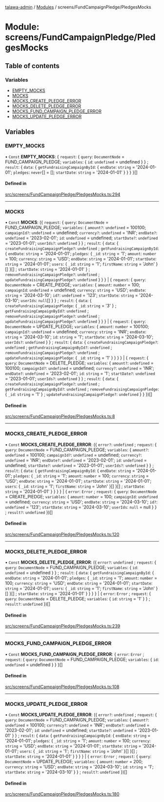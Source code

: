 [talawa-admin](../README.md) / [Modules](../modules.md) / screens/FundCampaignPledge/PledgesMocks

# Module: screens/FundCampaignPledge/PledgesMocks

## Table of contents

### Variables

- [EMPTY\_MOCKS](screens_FundCampaignPledge_PledgesMocks.md#empty_mocks)
- [MOCKS](screens_FundCampaignPledge_PledgesMocks.md#mocks)
- [MOCKS\_CREATE\_PLEDGE\_ERROR](screens_FundCampaignPledge_PledgesMocks.md#mocks_create_pledge_error)
- [MOCKS\_DELETE\_PLEDGE\_ERROR](screens_FundCampaignPledge_PledgesMocks.md#mocks_delete_pledge_error)
- [MOCKS\_FUND\_CAMPAIGN\_PLEDGE\_ERROR](screens_FundCampaignPledge_PledgesMocks.md#mocks_fund_campaign_pledge_error)
- [MOCKS\_UPDATE\_PLEDGE\_ERROR](screens_FundCampaignPledge_PledgesMocks.md#mocks_update_pledge_error)

## Variables

### EMPTY\_MOCKS

• `Const` **EMPTY\_MOCKS**: \{ `request`: \{ `query`: `DocumentNode` = FUND\_CAMPAIGN\_PLEDGE; `variables`: \{ `id`: `undefined` = undefined \}  \} ; `result`: \{ `data`: \{ `getFundraisingCampaignById`: \{ `endDate`: `string` = '2024-01-01'; `pledges`: `never`[] = []; `startDate`: `string` = '2024-01-01' \}  \}  \}  \}[]

#### Defined in

[src/screens/FundCampaignPledge/PledgesMocks.ts:294](https://github.com/duplixx/talawa-admin/blob/0632235/src/screens/FundCampaignPledge/PledgesMocks.ts#L294)

___

### MOCKS

• `Const` **MOCKS**: (\{ `request`: \{ `query`: `DocumentNode` = FUND\_CAMPAIGN\_PLEDGE; `variables`: \{ `amount?`: `undefined` = 100100; `campaignId?`: `undefined` = undefined; `currency?`: `undefined` = 'INR'; `endDate?`: `undefined` = '2023-02-01'; `id`: `undefined` = undefined; `startDate?`: `undefined` = '2023-01-01'; `userIds?`: `undefined`  \}  \} ; `result`: \{ `data`: \{ `createFundraisingCampaignPledge?`: `undefined` ; `getFundraisingCampaignById`: \{ `endDate`: `string` = '2024-01-01'; `pledges`: \{ `_id`: `string` = '1'; `amount`: `number` = 100; `currency`: `string` = 'USD'; `endDate`: `string` = '2024-01-01'; `startDate`: `string` = '2024-01-01'; `users`: \{ `_id`: `string` = '1'; `firstName`: `string` = 'John' \}[]  \}[] ; `startDate`: `string` = '2024-01-01' \} ; `removeFundraisingCampaignPledge?`: `undefined` ; `updateFundraisingCampaignPledge?`: `undefined`  \}  \}  \} \| \{ `request`: \{ `query`: `DocumentNode` = CREATE\_PlEDGE; `variables`: \{ `amount`: `number` = 100; `campaignId`: `undefined` = undefined; `currency`: `string` = 'USD'; `endDate`: `string` = '2024-03-10'; `id?`: `undefined` = '123'; `startDate`: `string` = '2024-03-10'; `userIds`: ``null``[]  \}  \} ; `result`: \{ `data`: \{ `createFundraisingCampaignPledge`: \{ `_id`: `string` = '3' \} ; `getFundraisingCampaignById?`: `undefined` ; `removeFundraisingCampaignPledge?`: `undefined` ; `updateFundraisingCampaignPledge?`: `undefined`  \}  \}  \} \| \{ `request`: \{ `query`: `DocumentNode` = UPDATE\_PLEDGE; `variables`: \{ `amount`: `number` = 100100; `campaignId?`: `undefined` = undefined; `currency`: `string` = 'INR'; `endDate`: `string` = '2024-03-10'; `id`: `string` = '1'; `startDate`: `string` = '2024-03-10'; `userIds?`: `undefined`  \}  \} ; `result`: \{ `data`: \{ `createFundraisingCampaignPledge?`: `undefined` ; `getFundraisingCampaignById?`: `undefined` ; `removeFundraisingCampaignPledge?`: `undefined` ; `updateFundraisingCampaignPledge`: \{ `_id`: `string` = '1' \}  \}  \}  \} \| \{ `request`: \{ `query`: `DocumentNode` = DELETE\_PLEDGE; `variables`: \{ `amount?`: `undefined` = 100100; `campaignId?`: `undefined` = undefined; `currency?`: `undefined` = 'INR'; `endDate?`: `undefined` = '2023-02-01'; `id`: `string` = '1'; `startDate?`: `undefined` = '2023-01-01'; `userIds?`: `undefined`  \}  \} ; `result`: \{ `data`: \{ `createFundraisingCampaignPledge?`: `undefined` ; `getFundraisingCampaignById?`: `undefined` ; `removeFundraisingCampaignPledge`: \{ `_id`: `string` = '1' \} ; `updateFundraisingCampaignPledge?`: `undefined`  \}  \}  \})[]

#### Defined in

[src/screens/FundCampaignPledge/PledgesMocks.ts:8](https://github.com/duplixx/talawa-admin/blob/0632235/src/screens/FundCampaignPledge/PledgesMocks.ts#L8)

___

### MOCKS\_CREATE\_PLEDGE\_ERROR

• `Const` **MOCKS\_CREATE\_PLEDGE\_ERROR**: (\{ `error?`: `undefined` ; `request`: \{ `query`: `DocumentNode` = FUND\_CAMPAIGN\_PLEDGE; `variables`: \{ `amount?`: `undefined` = 100100; `campaignId?`: `undefined` = undefined; `currency?`: `undefined` = 'INR'; `endDate?`: `undefined` = '2023-02-01'; `id`: `undefined` = undefined; `startDate?`: `undefined` = '2023-01-01'; `userIds?`: `undefined`  \}  \} ; `result`: \{ `data`: \{ `getFundraisingCampaignById`: \{ `endDate`: `string` = '2024-01-01'; `pledges`: \{ `_id`: `string` = '1'; `amount`: `number` = 100; `currency`: `string` = 'USD'; `endDate`: `string` = '2024-01-01'; `startDate`: `string` = '2024-01-01'; `users`: \{ `_id`: `string` = '1'; `firstName`: `string` = 'John' \}[]  \}[] ; `startDate`: `string` = '2024-01-01' \}  \}  \}  \} \| \{ `error`: `Error` ; `request`: \{ `query`: `DocumentNode` = CREATE\_PlEDGE; `variables`: \{ `amount`: `number` = 100; `campaignId`: `undefined` = undefined; `currency`: `string` = 'USD'; `endDate`: `string` = '2024-03-10'; `id?`: `undefined` = '123'; `startDate`: `string` = '2024-03-10'; `userIds`: ``null`` = null \}  \} ; `result?`: `undefined`  \})[]

#### Defined in

[src/screens/FundCampaignPledge/PledgesMocks.ts:120](https://github.com/duplixx/talawa-admin/blob/0632235/src/screens/FundCampaignPledge/PledgesMocks.ts#L120)

___

### MOCKS\_DELETE\_PLEDGE\_ERROR

• `Const` **MOCKS\_DELETE\_PLEDGE\_ERROR**: (\{ `error?`: `undefined` ; `request`: \{ `query`: `DocumentNode` = FUND\_CAMPAIGN\_PLEDGE; `variables`: \{ `id`: `undefined` = undefined \}  \} ; `result`: \{ `data`: \{ `getFundraisingCampaignById`: \{ `endDate`: `string` = '2024-01-01'; `pledges`: \{ `_id`: `string` = '1'; `amount`: `number` = 100; `currency`: `string` = 'USD'; `endDate`: `string` = '2024-01-01'; `startDate`: `string` = '2024-01-01'; `users`: \{ `_id`: `string` = '1'; `firstName`: `string` = 'John' \}[]  \}[] ; `startDate`: `string` = '2024-01-01' \}  \}  \}  \} \| \{ `error`: `Error` ; `request`: \{ `query`: `DocumentNode` = DELETE\_PLEDGE; `variables`: \{ `id`: `string` = '1' \}  \} ; `result?`: `undefined`  \})[]

#### Defined in

[src/screens/FundCampaignPledge/PledgesMocks.ts:239](https://github.com/duplixx/talawa-admin/blob/0632235/src/screens/FundCampaignPledge/PledgesMocks.ts#L239)

___

### MOCKS\_FUND\_CAMPAIGN\_PLEDGE\_ERROR

• `Const` **MOCKS\_FUND\_CAMPAIGN\_PLEDGE\_ERROR**: \{ `error`: `Error` ; `request`: \{ `query`: `DocumentNode` = FUND\_CAMPAIGN\_PLEDGE; `variables`: \{ `id`: `undefined` = undefined \}  \}  \}[]

#### Defined in

[src/screens/FundCampaignPledge/PledgesMocks.ts:108](https://github.com/duplixx/talawa-admin/blob/0632235/src/screens/FundCampaignPledge/PledgesMocks.ts#L108)

___

### MOCKS\_UPDATE\_PLEDGE\_ERROR

• `Const` **MOCKS\_UPDATE\_PLEDGE\_ERROR**: (\{ `error?`: `undefined` ; `request`: \{ `query`: `DocumentNode` = FUND\_CAMPAIGN\_PLEDGE; `variables`: \{ `amount?`: `undefined` = 100100; `currency?`: `undefined` = 'INR'; `endDate?`: `undefined` = '2023-02-01'; `id`: `undefined` = undefined; `startDate?`: `undefined` = '2023-01-01' \}  \} ; `result`: \{ `data`: \{ `getFundraisingCampaignById`: \{ `endDate`: `string` = '2024-01-01'; `pledges`: \{ `_id`: `string` = '1'; `amount`: `number` = 100; `currency`: `string` = 'USD'; `endDate`: `string` = '2024-01-01'; `startDate`: `string` = '2024-01-01'; `users`: \{ `_id`: `string` = '1'; `firstName`: `string` = 'John' \}[]  \}[] ; `startDate`: `string` = '2024-01-01' \}  \}  \}  \} \| \{ `error`: `Error` ; `request`: \{ `query`: `DocumentNode` = UPDATE\_PLEDGE; `variables`: \{ `amount`: `number` = 200; `currency`: `string` = 'USD'; `endDate`: `string` = '2024-03-10'; `id`: `string` = '1'; `startDate`: `string` = '2024-03-10' \}  \} ; `result?`: `undefined`  \})[]

#### Defined in

[src/screens/FundCampaignPledge/PledgesMocks.ts:180](https://github.com/duplixx/talawa-admin/blob/0632235/src/screens/FundCampaignPledge/PledgesMocks.ts#L180)
